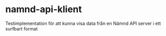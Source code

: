 # namnd-api-klient
Testimplementation för att kunna visa data från en Nämnd API server i ett surfbart format
